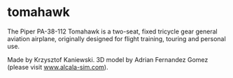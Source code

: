 # tomahawk
The Piper PA-38-112 Tomahawk is a two-seat, fixed tricycle gear general aviation airplane, originally designed for flight training, touring and personal use.  

Made by Krzysztof Kaniewski. 
3D model by Adrian Fernandez Gomez (please visit www.alcala-sim.com).